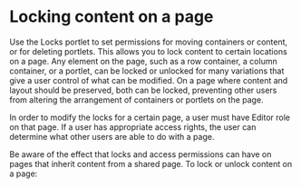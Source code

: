 # Locking content on a page

Use the Locks portlet to set permissions for moving containers or content, or for deleting portlets. This allows you to lock content to certain locations on a page. Any element on the page, such as a row container, a column container, or a portlet, can be locked or unlocked for many variations that give a user control of what can be modified. On a page where content and layout should be preserved, both can be locked, preventing other users from altering the arrangement of containers or portlets on the page.

In order to modify the locks for a certain page, a user must have Editor role on that page. If a user has appropriate access rights, the user can determine what other users are able to do with a page.

Be aware of the effect that locks and access permissions can have on pages that inherit content from a shared page. To lock or unlock content on a page:


